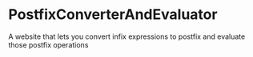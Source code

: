 # PostfixConverterAndEvaluator
A website that lets you convert infix expressions to postfix and evaluate those postfix operations
